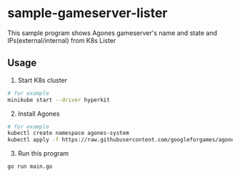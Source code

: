 # sample-gameserver-lister

This sample program shows Agones gameserver's name and state and IPs(external/internal) from K8s Lister

## Usage

1. Start K8s cluster
```bash
# for example
minikube start --driver hyperkit
```

2. Install Agones
```bash
# for example
kubectl create namespace agones-system
kubectl apply -f https://raw.githubusercontent.com/googleforgames/agones/release-1.21.0/install/yaml/install.yaml
```

3. Run this program
```bash
go run main.go
```
